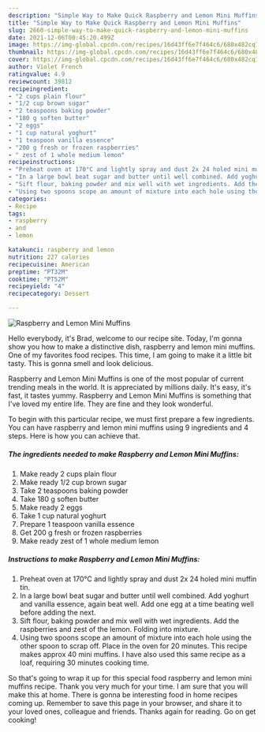 ```yaml
---
description: "Simple Way to Make Quick Raspberry and Lemon Mini Muffins"
title: "Simple Way to Make Quick Raspberry and Lemon Mini Muffins"
slug: 2660-simple-way-to-make-quick-raspberry-and-lemon-mini-muffins
date: 2021-12-06T00:45:20.499Z
image: https://img-global.cpcdn.com/recipes/16d43ff6e7f464c6/680x482cq70/raspberry-and-lemon-mini-muffins-recipe-main-photo.jpg
thumbnail: https://img-global.cpcdn.com/recipes/16d43ff6e7f464c6/680x482cq70/raspberry-and-lemon-mini-muffins-recipe-main-photo.jpg
cover: https://img-global.cpcdn.com/recipes/16d43ff6e7f464c6/680x482cq70/raspberry-and-lemon-mini-muffins-recipe-main-photo.jpg
author: Violet French
ratingvalue: 4.9
reviewcount: 39812
recipeingredient:
- "2 cups plain flour"
- "1/2 cup brown sugar"
- "2 teaspoons baking powder"
- "180 g soften butter"
- "2 eggs"
- "1 cup natural yoghurt"
- "1 teaspoon vanilla essence"
- "200 g fresh or frozen raspberries"
- " zest of 1 whole medium lemon"
recipeinstructions:
- "Preheat oven at 170°C and lightly spray and dust 2x 24 holed mini muffin tin."
- "In a large bowl beat sugar and butter until well combined. Add yoghurt and vanilla essence, again beat well. Add one egg at a time beating well before adding the next."
- "Sift flour, baking powder and mix well with wet ingredients. Add the raspberries and zest of the lemon. Folding into mixture."
- "Using two spoons scope an amount of mixture into each hole using the other spoon to scrap off. Place in the oven for 20 minutes. This recipe makes approx 40 mini muffins. I have also used this same recipe as a loaf, requiring 30 minutes cooking time."
categories:
- Recipe
tags:
- raspberry
- and
- lemon

katakunci: raspberry and lemon 
nutrition: 227 calories
recipecuisine: American
preptime: "PT32M"
cooktime: "PT52M"
recipeyield: "4"
recipecategory: Dessert

---
```



![Raspberry and Lemon Mini Muffins](https://img-global.cpcdn.com/recipes/16d43ff6e7f464c6/680x482cq70/raspberry-and-lemon-mini-muffins-recipe-main-photo.jpg)

Hello everybody, it's Brad, welcome to our recipe site. Today, I'm gonna show you how to make a distinctive dish, raspberry and lemon mini muffins. One of my favorites food recipes. This time, I am going to make it a little bit tasty. This is gonna smell and look delicious.



Raspberry and Lemon Mini Muffins is one of the most popular of current trending meals in the world. It is appreciated by millions daily. It's easy, it's fast, it tastes yummy. Raspberry and Lemon Mini Muffins is something that I've loved my entire life. They are fine and they look wonderful.


To begin with this particular recipe, we must first prepare a few ingredients. You can have raspberry and lemon mini muffins using 9 ingredients and 4 steps. Here is how you can achieve that.

<!--inarticleads1-->

##### The ingredients needed to make Raspberry and Lemon Mini Muffins:

1. Make ready 2 cups plain flour
1. Make ready 1/2 cup brown sugar
1. Take 2 teaspoons baking powder
1. Take 180 g soften butter
1. Make ready 2 eggs
1. Take 1 cup natural yoghurt
1. Prepare 1 teaspoon vanilla essence
1. Get 200 g fresh or frozen raspberries
1. Make ready  zest of 1 whole medium lemon




<!--inarticleads2-->

##### Instructions to make Raspberry and Lemon Mini Muffins:

1. Preheat oven at 170°C and lightly spray and dust 2x 24 holed mini muffin tin.
1. In a large bowl beat sugar and butter until well combined. Add yoghurt and vanilla essence, again beat well. Add one egg at a time beating well before adding the next.
1. Sift flour, baking powder and mix well with wet ingredients. Add the raspberries and zest of the lemon. Folding into mixture.
1. Using two spoons scope an amount of mixture into each hole using the other spoon to scrap off. Place in the oven for 20 minutes. This recipe makes approx 40 mini muffins. I have also used this same recipe as a loaf, requiring 30 minutes cooking time.




So that's going to wrap it up for this special food raspberry and lemon mini muffins recipe. Thank you very much for your time. I am sure that you will make this at home. There is gonna be interesting food in home recipes coming up. Remember to save this page in your browser, and share it to your loved ones, colleague and friends. Thanks again for reading. Go on get cooking!
